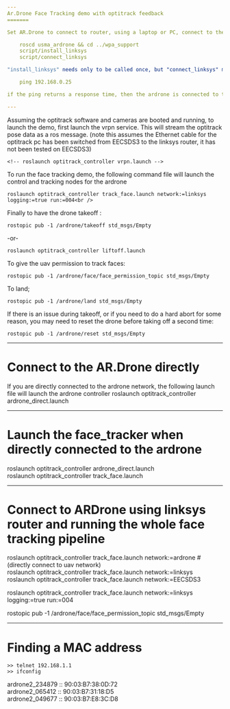```yaml
---
Ar.Drone Face Tracking demo with optitrack feedback
=======

Set AR.Drone to connect to router, using a laptop or PC, connect to the ssid "ardrone2_<######>", in terminal type 

	roscd usma_ardrone && cd ../wpa_support 
	script/install_linksys
	script/connect_linksys

"install_linksys" needs only to be called once, but "connect_linksys" must be called each time the drone is powered down, such as when changing the battery. Now connect the laptop to the linksys router network ARDRONE250024ghz and test whether the ardrone is connected to the same network:

	ping 192.168.0.25

if the ping returns a response time, then the ardrone is connected to the same network on the correct ip address

---
```


Assuming the optitrack software and cameras are booted and running, to launch the demo, first launch the vrpn service. This will stream the optitrack pose data as a ros message. (note this assumes the Ethernet cable for the optitrack pc has been switched from EECSDS3 to the linksys router, it has not been tested on EECSDS3)

	<!-- roslaunch optitrack_controller vrpn.launch -->

To run the face tracking demo, the following command file will launch the control and tracking nodes for the ardrone

	roslaunch optitrack_controller track_face.launch network:=linksys logging:=true run:=004<br />

Finally to have the drone takeoff :

	rostopic pub -1 /ardrone/takeoff std_msgs/Empty

-or-  <br />

	roslaunch optitrack_controller liftoff.launch

To give the uav permission to track faces:<br/>

	rostopic pub -1 /ardrone/face/face_permission_topic std_msgs/Empty



To land;

	rostopic pub -1 /ardrone/land std_msgs/Empty

If there is an issue during takeoff, or if you need to do a hard abort for some reason, you may need to reset the drone before taking off a second time:
	
	rostopic pub -1 /ardrone/reset std_msgs/Empty


---
Connect to the AR.Drone directly
=======
If you are directly connected to the ardrone network, the following launch file will launch the ardrone controller
	roslaunch optitrack_controller ardrone_direct.launch


---
Launch the face_tracker when directly connected to the ardrone
=======
roslaunch optitrack_controller ardrone_direct.launch <br />
roslaunch optitrack_controller track_face.launch <br />


---
Connect to ARDrone using linksys router and running the whole face tracking pipeline
=======
roslaunch optitrack_controller track_face.launch network:=ardrone #(directly connect to uav network) <br />
roslaunch optitrack_controller track_face.launch network:=linksys <br />
roslaunch optitrack_controller track_face.launch network:=EECSDS3 <br />

roslaunch optitrack_controller track_face.launch network:=linksys logging:=true run:=004<br />


rostopic pub -1 /ardrone/face/face_permission_topic std_msgs/Empty




---
Finding a MAC address
=======
	>> telnet 192.168.1.1
	>> ifconfig

ardrone2_234879  ::  90:03:B7:38:0D:72 <br />
ardrone2_065412  ::  90:03:B7:31:18:D5 <br />
ardrone2_049677  ::  90:03:B7:E8:3C:D8 <br />
